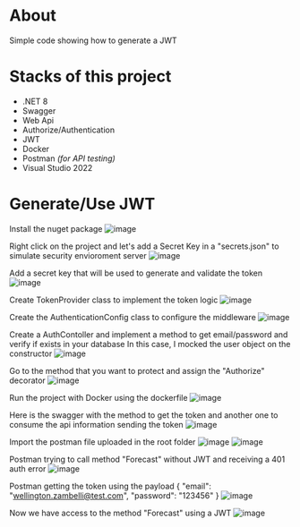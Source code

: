 # About
Simple code showing how to generate a JWT

# Stacks of this project
- .NET 8
- Swagger
- Web Api
- Authorize/Authentication
- JWT
- Docker
- Postman _(for API testing)_
- Visual Studio 2022

# Generate/Use JWT
Install the nuget package
![image](https://github.com/user-attachments/assets/107bc07d-15d7-4558-9a51-6df1907280a7)

Right click on the project and let's add a Secret Key in a "secrets.json" to simulate security envioroment server
![image](https://github.com/user-attachments/assets/f5a40f48-bd21-41ab-9e71-a533637428cf)

Add a secret key that will be used to generate and validate the token
![image](https://github.com/user-attachments/assets/5ce1690e-8050-4125-8fd4-7bcbbe3dc617)

Create TokenProvider class to implement the token logic
![image](https://github.com/user-attachments/assets/c20a6094-6a59-4646-b621-4f5691fc4a34)

Create the AuthenticationConfig class to configure the middleware
![image](https://github.com/user-attachments/assets/df7044bb-1a45-4b08-8b94-e4b4dab8849b)

Create a AuthContoller and implement a method to get email/password and verify if exists in your database
In this case, I mocked the user object on the constructor 
![image](https://github.com/user-attachments/assets/3aec319d-4ab2-42d7-867f-d94fafa7191e)

Go to the method that you want to protect and assign the "Authorize" decorator
![image](https://github.com/user-attachments/assets/9da606aa-bf3a-4477-a61e-dff28c4cd654)

Run the project with Docker using the dockerfile
![image](https://github.com/user-attachments/assets/30361e8e-b6a1-4dd4-a014-4d6fe46d3a3a)

Here is the swagger with the method to get the token and another one to consume the api information sending the token
![image](https://github.com/user-attachments/assets/997d8661-5792-4d1d-a22b-9ef672b0703b)


Import the postman file uploaded in the root folder
![image](https://github.com/user-attachments/assets/f526c683-e3fd-4bff-b6c8-912eb3eba50c)
![image](https://github.com/user-attachments/assets/2d9dad67-e609-475f-95ec-40f841988ad5)

Postman trying to call method "Forecast" without JWT and receiving a 401 auth error
![image](https://github.com/user-attachments/assets/2713ffda-4d24-4f10-bb85-118fbc9a5a24)

Postman getting the token using the payload
{
    "email": "wellington.zambelli@test.com",
    "password": "123456"
}
![image](https://github.com/user-attachments/assets/d5ac5234-47d2-4475-ad03-64384fdb44fb)

Now we have access to the method "Forecast" using a JWT
![image](https://github.com/user-attachments/assets/b32c7091-57f9-4f03-a25e-8142a8e3b01c)



